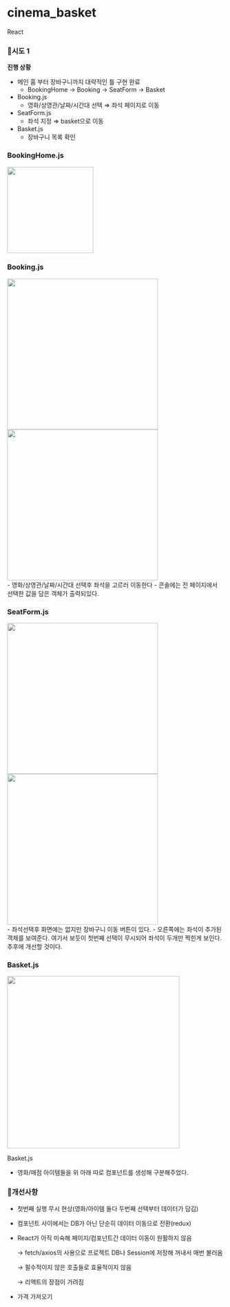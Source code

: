 # cinema_basket
React
### 👣시도 1

**진행 상황**

- 메인 홈 부터 장바구니까지 대략적인 틀 구현 완료
    - BookingHome → Booking → SeatForm → Basket
- Booking.js
    - 영화/상영관/날짜/시간대 선택 ⇒ 좌석 페이지로 이동
- SeatForm.js
    - 좌석 지정 ⇒ basket으로 이동
- Basket.js
    - 장바구니 목록 확인

### **BookingHome.js**
<img width="200" src="https://user-images.githubusercontent.com/105895293/187582734-7c80bc51-9127-4402-8f61-01e2a59d3e0c.png">


### **Booking.js**
<div>
    <img width="350" src="https://user-images.githubusercontent.com/105895293/187583383-a80abee5-ab93-40d1-ab38-9d6c7a59e9f5.png">
    <img width="350" src="https://user-images.githubusercontent.com/105895293/187583662-7cba0296-cae2-41c9-aab2-8f33b19ffc54.png">
</div>
- 영화/상영관/날짜/시간대 선택후 좌석을 고르러 이동한다
- 콘솔에는 전 페이지에서 선택한 값을 담은 객체가 출력되있다.

### **SeatForm.js**
<div>
    <img width="350" src="https://user-images.githubusercontent.com/105895293/187583397-465c2c6c-96b1-4eef-979b-63d947703090.png">
    <img width="350" src="https://user-images.githubusercontent.com/105895293/187583667-4aa7d984-cf5e-4165-9233-c68fafa95eee.png">
</div>
- 좌석선택후 화면에는 없지만 장바구니 이동 버튼이 있다.
- 오른쪽에는 좌석이 추가된 객체를 보여준다. 여기서 보듯이 첫번째 선택이 무시되어 좌석이 두개만 찍힌게 보인다. 추후에 개선할 것이다.

### **Basket.js**

<img width="400" src="https://user-images.githubusercontent.com/105895293/187583406-78c01e9d-9572-4048-a04e-1ef6388825ee.png">

Basket.js

- 영화/매점 아이템들을 위 아래 따로 컴포넌트를 생성해 구분해주었다.

### 📖개선사항

- 첫번째 실행 무시 현상(영화/아이템 둘다 두번째 선택부터 데이터가 담김)
- 컴포넌트 사이에서는 DB가 아닌 단순히 데이터 이동으로 전환(redux)
- React가 아직 미숙해 페이지/컴포넌트간 데이터 이동이 원활하지 않음
    
     → fetch/axios의 사용으로 프로젝트 DB나 Session에 저장해 꺼내서 매번 불러옴 
    
     → 필수적이지 않은 호출들로 효율적이지 않음
    
     → 리액트의 장점이 가려짐
    
- 가격 가져오기
